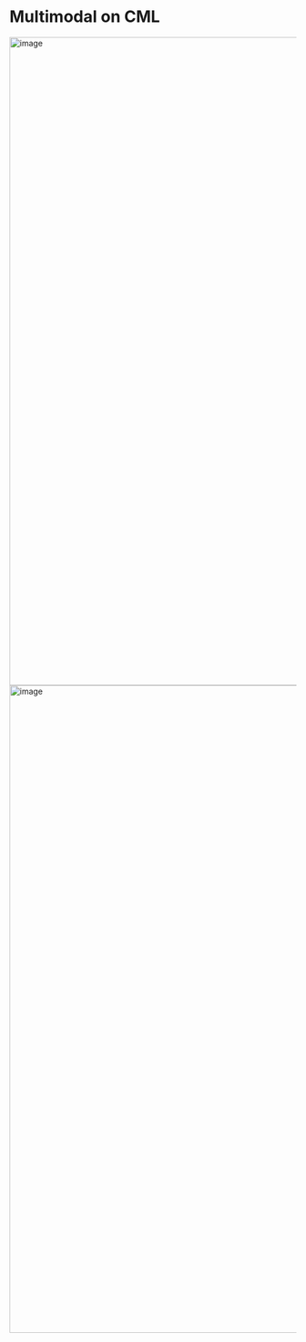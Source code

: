 # Multimodal on CML

<img width="1139" alt="image" src="https://github.com/dennislee22/llava_multimodal/assets/35444414/efba02f6-d4cf-45bd-8d1b-a8a4cf4e8ccc">

<img width="1138" alt="image" src="https://github.com/dennislee22/llava_multimodal/assets/35444414/1a0a808c-6074-4b56-a9a7-26d01cc4487f">

